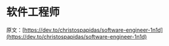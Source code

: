 # 软件工程师

原文：[https://dev.to/christospapidas/software-engineer-1n1d](https://dev.to/christospapidas/software-engineer-1n1d)